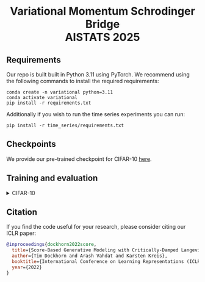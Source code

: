 <!-- [![PWC](https://img.shields.io/endpoint.svg?url=https://paperswithcode.com/badge/score-based-generative-modeling-with-1/image-generation-on-cifar-10)](https://paperswithcode.com/sota/image-generation-on-cifar-10?p=score-based-generative-modeling-with-1) -->

# <p align="center">Variational Momentum Schrodinger Bridge <br> AISTATS 2025 <p>


## Requirements

Our repo is built built in Python 3.11 using PyTorch. We recommend using the following commands to install the required requirements:
```shell script
conda create -n variational python=3.11
conda activate variational
pip install -r requirements.txt 
``` 
Additionally if you wish to run the time series experiments you can run:

```shell script
pip install -r time_series/requirements.txt 
``` 
## Checkpoints

We provide our pre-trained checkpoint for CIFAR-10 [here](https://drive.google.com/drive/folders/1kettzSTqJnLCFqEvpFBxR3FbF1H2JtRm).

## Training and evaluation

<details><summary>CIFAR-10</summary>

- Training our CIFAR-10 model on a single node with 4 GPUs and batch size 256 can be done using the following command:

```shell script
torchrun --nproc-per-node 4 training.py --dir experiments/cifar/ --batch_size 256 
```
The first time you do multi-gpu training you will have issues with downloading the dataset. To bypass this simply run:
```shell script
python utils/dataset_utils.py --dataset cifar
```

We monitor the training process using wandb, optionally you can disable it by using the `--disable_wandb` flag. To resume training use the `--load_from_ckpt` flag with a path to the snapshot. Other flags can be found in the click header of the training file. 

- Sampling from a model can be done using the command:

```shell script
torchrun --nproc-per-node 1 sampling.py --dir samples --load_from_ckpt path_to_snapshot.pt --num_samples 50176 --batch_size 512
```
- To evaluate FID you can use the command:
```shell script
torchrun --nproc-per-node 1 fid_score.py --path samples_280_75/ --ref_path cifar10 --res 32
```

</details>


## Citation
If you find the code useful for your research, please consider citing our ICLR paper:

```bib
@inproceedings{dockhorn2022score,
  title={Score-Based Generative Modeling with Critically-Damped Langevin Diffusion},
  author={Tim Dockhorn and Arash Vahdat and Karsten Kreis},
  booktitle={International Conference on Learning Representations (ICLR)},
  year={2022}
}
```